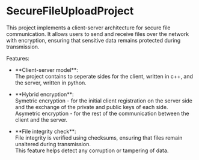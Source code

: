 # SecureFileUploadProject
This project implements a client-server architecture for secure file communication. It allows users to send and receive files over the network with encryption, ensuring that sensitive data remains protected during transmission.

Features:
- <p>**Client-server model**: 
  <br>  The project contains to seperate sides for the client, written in c++, and the server, written in python. </p>
  
- <p>**Hybrid encryption**:
   <br>  Symetric encryption - for the initial client registration on the server side and the exchange of the private and public keys of each side.
   <br>  Asymetric encryption - for the rest of the communication between the client and the server. </p>
  
- <p>**File integrity check**:
    <br>  File integrity is verified using checksums, ensuring that files remain unaltered during transmission.
    <br>  This feature helps detect any corruption or tampering of data. </p>
